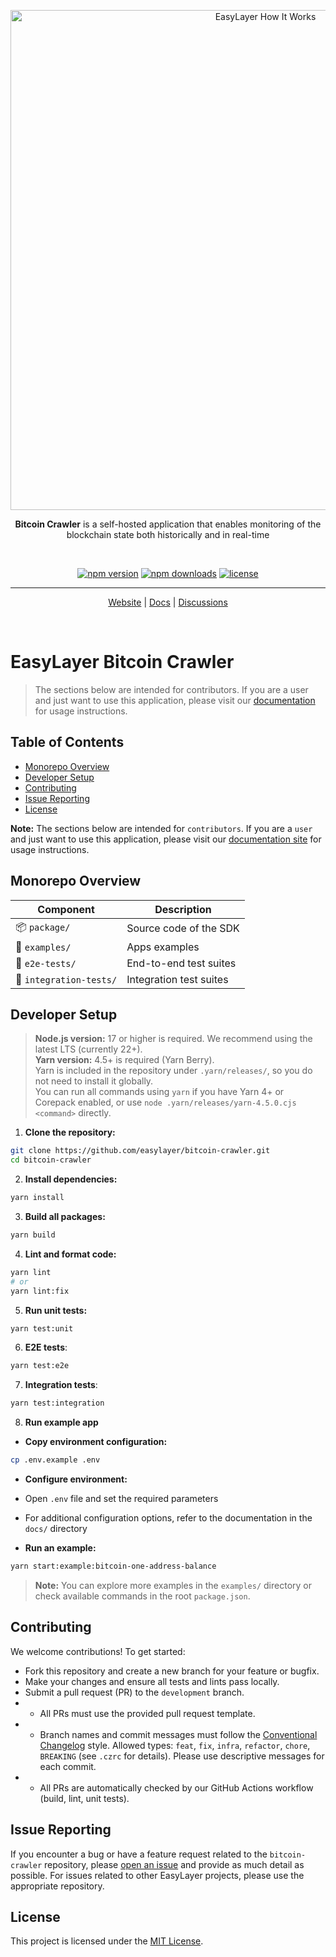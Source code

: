 <p align=center>
  <img width="800" src="https://github.com/user-attachments/assets/96e47109-f9a3-47f6-87ed-ed5c3781c1a2" alt="EasyLayer How It Works"/>
</p>
<p align="center">
  <b>Bitcoin Crawler</b> is a self-hosted application that enables monitoring of the blockchain state both historically and in real-time
</p>
<br>

<p align="center">
  <a href="https://www.npmjs.com/package/@easylayer/bitcoin-crawler"><img alt="npm version" src="https://img.shields.io/npm/v/@easylayer/bitcoin-crawler.svg?style=flat-square"></a>
  <a href="https://www.npmjs.com/package/@easylayer/bitcoin-crawler"><img alt="npm downloads" src="https://img.shields.io/npm/dm/@easylayer/bitcoin-crawler.svg?style=flat-square"></a>
  <a href="https://github.com/easylayer/bitcoin-crawler/blob/master/package/LICENSE"><img alt="license" src="https://img.shields.io/github/license/easylayer/bitcoin-crawler?style=flat-square"></a>
</p>

---

<p align="center">
  <a href="https://easylayer.io">Website</a> | <a href="https://easylayer.io/docs">Docs</a> | <a href="https://github.com/easylayer/core/discusstions">Discussions</a>
</p>

<br>

# EasyLayer Bitcoin Crawler

> The sections below are intended for contributors. If you are a user and just want to use this application, please visit our [documentation](https://easylayer.io/docs) for usage instructions.

## Table of Contents
- [Monorepo Overview](#monorepo-overview)
- [Developer Setup](#developer-setup)
- [Contributing](#contributing)
- [Issue Reporting](#issue-reporting)
- [License](#license)

**Note:** The sections below are intended for `contributors`. If you are a `user` and just want to use this application, please visit our [documentation site](https://easylayer.io/docs) for usage instructions.

## Monorepo Overview

| Component           | Description                                                         |
|---------------------|---------------------------------------------------------------------|
| 📦 `package/`       | Source code of the SDK                                              |
| 🚀 `examples/`      | Apps examples                                                |
| 🧪 `e2e-tests/`     | End-to-end test suites                                              |
| 🔌 `integration-tests/` | Integration test suites                                     |

## Developer Setup

> <b>Node.js version:</b> 17 or higher is required. We recommend using the latest LTS (currently 22+).<br>
> <b>Yarn version:</b> 4.5+ is required (Yarn Berry).  
> Yarn is included in the repository under <code>.yarn/releases/</code>, so you do not need to install it globally.  
> You can run all commands using <code>yarn</code> if you have Yarn 4+ or Corepack enabled, or use <code>node .yarn/releases/yarn-4.5.0.cjs &lt;command&gt;</code> directly.

1. **Clone the repository:**
```bash
git clone https://github.com/easylayer/bitcoin-crawler.git
cd bitcoin-crawler
```

2. **Install dependencies:**
```bash
yarn install
```

3. **Build all packages:**
```bash
yarn build
```

4. **Lint and format code:**
```bash
yarn lint
# or
yarn lint:fix
```

5. **Run unit tests:**
```bash
yarn test:unit
```

6. **E2E tests**:
```bash
yarn test:e2e
```

7. **Integration tests**:
```bash
yarn test:integration
```

8. **Run example app**

- **Copy environment configuration:**
```bash
cp .env.example .env
```

- **Configure environment:**
- Open `.env` file and set the required parameters
- For additional configuration options, refer to the documentation in the `docs/` directory

- **Run an example:**
```bash
yarn start:example:bitcoin-one-address-balance
```

> **Note:** You can explore more examples in the `examples/` directory or check available commands in the root `package.json`.

## Contributing

We welcome contributions! To get started:
- Fork this repository and create a new branch for your feature or bugfix.
- Make your changes and ensure all tests and lints pass locally.
- Submit a pull request (PR) to the `development` branch.
- - All PRs must use the provided pull request template.
- - Branch names and commit messages must follow the [Conventional Changelog](https://www.conventionalcommits.org/) style. Allowed types: `feat`, `fix`, `infra`, `refactor`, `chore`, `BREAKING` (see `.czrc` for details). Please use descriptive messages for each commit.
- - All PRs are automatically checked by our GitHub Actions workflow (build, lint, unit tests).

## Issue Reporting

If you encounter a bug or have a feature request related to the `bitcoin-crawler` repository, please [open an issue](https://github.com/easylayer/bitcoin-crawler/issues/new/choose) and provide as much detail as possible. For issues related to other EasyLayer projects, please use the appropriate repository.

## License

This project is licensed under the [MIT License](./package/LICENSE).


